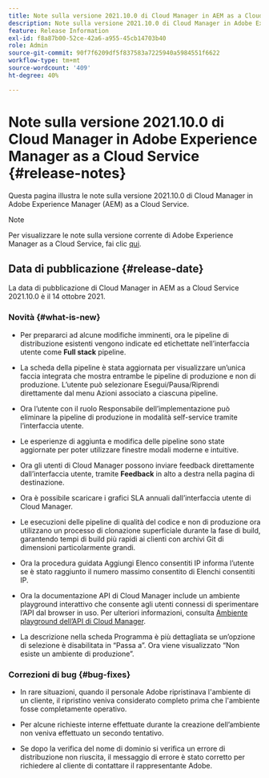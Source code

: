 ```yaml
---
title: Note sulla versione 2021.10.0 di Cloud Manager in AEM as a Cloud Service
description: Note sulla versione 2021.10.0 di Cloud Manager in Adobe Experience Manager (AEM) as a Cloud Service
feature: Release Information
exl-id: f8a87b00-52ce-42a6-a955-45cb14703b40
role: Admin
source-git-commit: 90f7f6209df5f837583a7225940a5984551f6622
workflow-type: tm+mt
source-wordcount: '409'
ht-degree: 40%

---
```


# Note sulla versione 2021.10.0 di Cloud Manager in Adobe Experience Manager as a Cloud Service {#release-notes}

Questa pagina illustra le note sulla versione 2021.10.0 di Cloud Manager in Adobe Experience Manager (AEM) as a Cloud Service.

>[!NOTE]
>Per visualizzare le note sulla versione corrente di Adobe Experience Manager as a Cloud Service, fai clic [qui](https://experienceleague.adobe.com/docs/experience-manager-cloud-service/content/release-notes/release-notes/release-notes-current.html?lang=it).

## Data di pubblicazione {#release-date}

La data di pubblicazione di Cloud Manager in AEM as a Cloud Service 2021.10.0 è il 14 ottobre 2021.


### Novità {#what-is-new}

* Per prepararci ad alcune modifiche imminenti, ora le pipeline di distribuzione esistenti vengono indicate ed etichettate nell’interfaccia utente come **Full stack** pipeline.

* La scheda della pipeline è stata aggiornata per visualizzare un’unica faccia integrata che mostra entrambe le pipeline di produzione e non di produzione. L’utente può selezionare Esegui/Pausa/Riprendi direttamente dal menu Azioni associato a ciascuna pipeline.

* Ora l’utente con il ruolo Responsabile dell’implementazione può eliminare la pipeline di produzione in modalità self-service tramite l’interfaccia utente.

* Le esperienze di aggiunta e modifica delle pipeline sono state aggiornate per poter utilizzare finestre modali moderne e intuitive.

* Ora gli utenti di Cloud Manager possono inviare feedback direttamente dall’interfaccia utente, tramite **Feedback** in alto a destra nella pagina di destinazione.

* Ora è possibile scaricare i grafici SLA annuali dall’interfaccia utente di Cloud Manager.

* Le esecuzioni delle pipeline di qualità del codice e non di produzione ora utilizzano un processo di clonazione superficiale durante la fase di build, garantendo tempi di build più rapidi ai clienti con archivi Git di dimensioni particolarmente grandi.

* Ora la procedura guidata Aggiungi Elenco consentiti IP informa l’utente se è stato raggiunto il numero massimo consentito di Elenchi consentiti IP.

* Ora la documentazione API di Cloud Manager include un ambiente playground interattivo che consente agli utenti connessi di sperimentare l’API dal browser in uso. Per ulteriori informazioni, consulta [Ambiente playground dell’API di Cloud Manager](https://developer.adobe.com/experience-cloud/cloud-manager/reference/playground/).

* La descrizione nella scheda Programma è più dettagliata se un’opzione di selezione è disabilitata in “Passa a”. Ora viene visualizzato “Non esiste un ambiente di produzione”.

### Correzioni di bug {#bug-fixes}

* In rare situazioni, quando il personale Adobe ripristinava l&#39;ambiente di un cliente, il ripristino veniva considerato completo prima che l&#39;ambiente fosse completamente operativo.

* Per alcune richieste interne effettuate durante la creazione dell’ambiente non veniva effettuato un secondo tentativo.

* Se dopo la verifica del nome di dominio si verifica un errore di distribuzione non riuscita, il messaggio di errore è stato corretto per richiedere al cliente di contattare il rappresentante Adobe.

